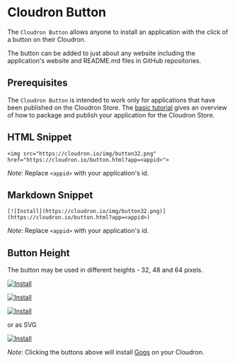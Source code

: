 # Cloudron Button

The `Cloudron Button` allows anyone to install an application with
the click of a button on their Cloudron.

The button can be added to just about any website including the application's website
and README.md files in GitHub repositories.

## Prerequisites

The `Cloudron Button` is intended to work only for applications that have been
published on the Cloudron Store. The [basic tutorial](/tutorials/basic.html#publishing)
gives an overview of how to package and publish your application for the
Cloudron Store.

## HTML Snippet

```
<img src="https://cloudron.io/img/button32.png" href="https://cloudron.io/button.html?app=<appid>">
```

_Note_: Replace `<appid>` with your application's id.

## Markdown Snippet

```
[![Install](https://cloudron.io/img/button32.png)](https://cloudron.io/button.html?app=<appid>)
```

_Note_: Replace `<appid>` with your application's id.


## Button Height

The button may be used in different heights - 32, 48 and 64 pixels.

[![Install](/img/button32.png)](https://cloudron.io/button.html?app=io.gogs.cloudronapp)

[![Install](/img/button48.png)](https://cloudron.io/button.html?app=io.gogs.cloudronapp)

[![Install](/img/button64.png)](https://cloudron.io/button.html?app=io.gogs.cloudronapp)

or as SVG

[![Install](/img/button.svg)](https://cloudron.io/button.html?app=io.gogs.cloudronapp)

_Note_: Clicking the buttons above will install [Gogs](http://gogs.io/) on your Cloudron.
